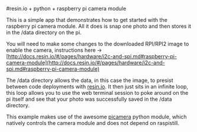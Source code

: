#resin.io + python + raspberry pi camera module

This is a simple app that demonstrates how to get started with the raspberry pi camera module. All it does is snap one photo and then stores it in the /data directory on the pi. 

You will need to make some changes to the downloaded RPI/RPI2 image to enable the camera, instructions here -> [http://docs.resin.io/#/pages/hardware/i2c-and-spi.md#raspberry-pi-camera-module](http://docs.resin.io/#/pages/hardware/i2c-and-spi.md#raspberry-pi-camera-module)

The /data directory allows the data, in this case the image, to presist between code deployments with [resin.io](https://resin.io/).  It then just sits in an infinite loop, this loop allows you to use the web terminal session to poke around on the pi itself and see that your photo was successfully saved in the /data directory.

This example makes use of the awesome [picamera](http://picamera.readthedocs.org/en/release-1.8/) python module, which natively controls the camera module and does not depend on raspistill.
